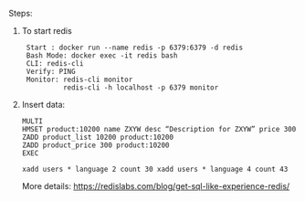 Steps:

1. To start redis 
        
        Start : docker run --name redis -p 6379:6379 -d redis
        Bash Mode: docker exec -it redis bash
        CLI: redis-cli
        Verify: PING
        Monitor: redis-cli monitor
                 redis-cli -h localhost -p 6379 monitor

2. Insert data:
        
    ```
    MULTI
    HMSET product:10200 name ZXYW desc “Description for ZXYW” price 300
    ZADD product_list 10200 product:10200
    ZADD product_price 300 product:10200
    EXEC
    ```
   
    ```
    xadd users * language 2 count 30 xadd users * language 4 count 43
   ```
   
    More details:
   https://redislabs.com/blog/get-sql-like-experience-redis/